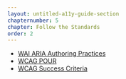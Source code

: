 ```yaml
---
layout: untitled-a11y-guide-section
chapternumber: 5
chapter: Follow the Standards
order: 2
---
```


- [WAI ARIA Authoring Practices](https://www.w3.org/TR/wai-aria-practices-1.2/)
- [WCAG POUR](https://www.w3.org/WAI/standards-guidelines/wcag/glance/)
- [WCAG Success Criteria](https://www.w3.org/WAI/WCAG21/quickref/?currentsidebar=%23col_overview&levels=aaa&technologies=smil%2Cpdf%2Cflash%2Csl)
